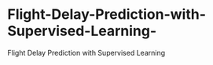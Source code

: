 # Flight-Delay-Prediction-with-Supervised-Learning-
Flight Delay Prediction with Supervised Learning
